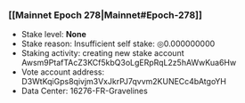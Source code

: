 ### [[Mainnet Epoch 278|Mainnet#Epoch-278]]
* Stake level: **None**
* Stake reason: Insufficient self stake: ◎0.000000000
* Staking activity: creating new stake account Awsm9PtafTAcZ3KCf5kbQ3oLgERpRqL2z5hAWwKua6Hw
* Vote account address: D3WtKqiGps8qivjm3VxJkrPJ7qvvm2KUNECc4bAtgoYH
* Data Center: 16276-FR-Gravelines